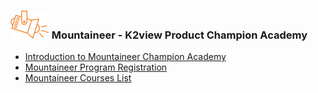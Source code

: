 ### ![](images/mountaineer.png) Mountaineer - K2view Product Champion Academy



<ul>
<li><a href="/community/mountaineer/intro/K2viewProductChampionAcademy.md">Introduction to Mountaineer Champion Academy</a></li>  
<li><a href="/community/mountaineer/registration/Registration.md">Mountaineer Program Registration</a></li>  
<li><a href="/community/mountaineer/coursesList/CoursesList.md">Mountaineer Courses List</a></li>  
</ul>


